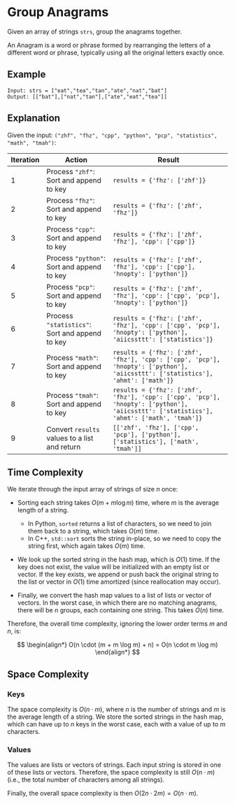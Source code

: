 # Group Anagrams

Given an array of strings `strs`, group the anagrams together.

An Anagram is a word or phrase formed by rearranging the letters of a different word or phrase, typically using all the original letters exactly once.

## Example

```
Input: strs = ["eat","tea","tan","ate","nat","bat"]
Output: [["bat"],["nat","tan"],["ate","eat","tea"]]
```

## Explanation

Given the input: `("zhf", "fhz", "cpp", "python", "pcp", "statistics", "math", "tmah")`:

<center>

| Iteration | Action                                      | Result                                                        |
|-----------|---------------------------------------------|---------------------------------------------------------------|
| 1         | Process `"zhf"`: Sort and append to key     | `results = {'fhz': ['zhf']}`                                   |
| 2         | Process `"fhz"`: Sort and append to key     | `results = {'fhz': ['zhf', 'fhz']}`                            |
| 3         | Process `"cpp"`: Sort and append to key     | `results = {'fhz': ['zhf', 'fhz'], 'cpp': ['cpp']}`            |
| 4         | Process `"python"`: Sort and append to key  | `results = {'fhz': ['zhf', 'fhz'], 'cpp': ['cpp'], 'hnopty': ['python']}` |
| 5         | Process `"pcp"`: Sort and append to key     | `results = {'fhz': ['zhf', 'fhz'], 'cpp': ['cpp', 'pcp'], 'hnopty': ['python']}` |
| 6         | Process `"statistics"`: Sort and append to key | `results = {'fhz': ['zhf', 'fhz'], 'cpp': ['cpp', 'pcp'], 'hnopty': ['python'], 'aiicssttt': ['statistics']}` |
| 7         | Process `"math"`: Sort and append to key    | `results = {'fhz': ['zhf', 'fhz'], 'cpp': ['cpp', 'pcp'], 'hnopty': ['python'], 'aiicssttt': ['statistics'], 'ahmt': ['math']}` |
| 8         | Process `"tmah"`: Sort and append to key    | `results = {'fhz': ['zhf', 'fhz'], 'cpp': ['cpp', 'pcp'], 'hnopty': ['python'], 'aiicssttt': ['statistics'], 'ahmt': ['math', 'tmah']}` |
| 9         | Convert `results` values to a list and return | `[['zhf', 'fhz'], ['cpp', 'pcp'], ['python'], ['statistics'], ['math', 'tmah']]` |

</center>

## Time Complexity

We iterate through the input array of strings of size $n$ once:

- Sorting each string takes $O(m + m \log m)$ time, where $m$ is the average length of a string.
  - In Python, `sorted` returns a list of characters, so we need to join them back to a string, which takes $O(m)$ time. 
  - In C++, `std::sort` sorts the string in-place, so we need to copy the string first, which again takes $O(m)$ time.
  
- We look up the sorted string in the hash map, which is $O(1)$ time. If the key does not exist, the value will be initialized with an empty list or vector. If the key exists, we append or push back the original string to the list or vector in $O(1)$ time amortized (since reallocation may occur).

- Finally, we convert the hash map values to a list of lists or vector of vectors. In the worst case, in which there are no matching anagrams, there will be $n$ groups, each containing one string. This takes $O(n)$ time.

Therefore, the overall time complexity, ignoring the lower order terms $m$ and $n$, is:

$$
\begin{align*}
O(n \cdot (m + m \log m) + n) = O(n \cdot m \log m)
\end{align*}
$$

## Space Complexity

### Keys

The space complexity is $O(n \cdot m)$, where $n$ is the number of strings and $m$ is the average length of a string. We store the sorted strings in the hash map, which can have up to $n$ keys in the worst case, each with a value of up to $m$ characters. 

### Values

The values are lists or vectors of strings. Each input string is stored in one of these lists or vectors. Therefore, the space complexity is still $O(n \cdot m)$ (i.e., the total number of characters among all strings).

Finally, the overall space complexity is then $O(2 n \cdot 2m) = O(n \cdot m)$.

